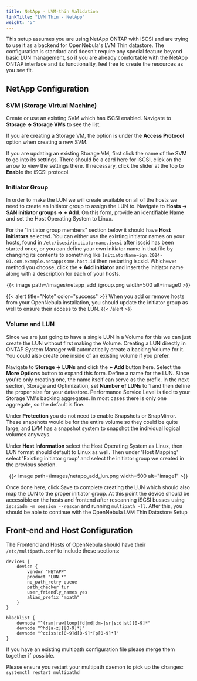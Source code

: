 ```yaml
---
title: NetApp - LVM-thin Validation
linkTitle: "LVM Thin - NetApp"
weight: "5"
---
```


This setup assumes you are using NetApp ONTAP with iSCSI and are trying to use it as a backend for OpenNebula's LVM Thin datastore.  The configuration is standard and doesn't require any special feature beyond basic LUN management, so if you are already comfortable with the NetApp ONTAP interface and its functionality, feel free to create the resources as you see fit.

## NetApp Configuration

### SVM (Storage Virtual Machine)

Create or use an existing SVM which has iSCSI enabled.  Navigate to **Storage → Storage VMs** to see the list.

If you are creating a Storage VM, the option is under the **Access Protocol** option when creating a new SVM.

If you are updating an existing Storage VM, first click the name of the SVM to go into its settings.  There should be a card here for iSCSI, click on the arrow to view the settings there. If necessary, click the slider at the top to **Enable** the iSCSI protocol.

### Initiator Group

In order to make the LUN we will create available on all of the hosts we need to create an initiator group to assign the LUN to.  Navigate to **Hosts → SAN initiator groups → + Add**. On this form, provide an identifiable Name and set the Host Operating System to Linux.

For the "Initiator group members" section below it should have **Host initiators** selected.  You can either use the existing initiator names on your hosts, found in `/etc/iscsi/initiatorname.iscsi` after iscsid has been started once, or you can define your own initiator name in that file by changing its contents to something like `InitiatorName=iqn.2024-01.com.example.netapp:some.host.id` then restarting iscsid. Whichever method you choose, click the **+ Add initiator** and insert the initiator name along with a description for each of your hosts.

<center>
{{< image path=/images/netapp_add_igroup.png width=500 alt=image0 >}}
</center>

{{< alert title="Note" color="success" >}}
When you add or remove hosts from your OpenNebula installation, you should update the initiator group as well to ensure their access to the LUN.
{{< /alert >}}

### Volume and LUN

Since we are just going to have a single LUN in a Volume for this we can just create the LUN without first making the Volume.  Creating a LUN directly in ONTAP System Manager will automatically create a backing Volume for it. You could also create one inside of an existing volume if you prefer.

Navigate to **Storage → LUNs** and click the **+ Add** button here. Select the **More Options** button to expand this form.  Define a name for the LUN. Since you're only creating one, the name itself can serve as the prefix. In the next section, Storage and Optimization, set **Number of LUNs** to 1 and then define the proper size for your datastore. Performance Service Level is tied to your Storage VM's backing aggregates. In most cases there is only one aggregate, so the default is fine.

Under **Protection** you do not need to enable Snapshots or SnapMirror. These snapshots would be for the entire volume so they could be quite large, and LVM has a snapshot system to snapshot the individual logical volumes anyways.

Under **Host Information** select the Host Operating System as Linux, then LUN format should default to Linux as well.  Then under 'Host Mapping' select 'Existing initiator group' and select the initiator group we created in the previous section.

<center>
{{< image path=/images/netapp_add_lun.png width=500 alt="image1" >}}
</center>

Once done here, click Save to complete creating the LUN which should also map the LUN to the proper initiator group.  At this point the device should be accessible on the hosts and frontend after rescanning iSCSI busses using `iscsiadm -m session --rescan` and running `multipath -ll`.  After this, you should be able to continue with the OpenNebula LVM Thin Datastore Setup

## Front-end and Host Configuration

The Frontend and Hosts of OpenNebula should have their `/etc/multipath.conf` to include these sections:

~~~
devices {
    device {
        vendor "NETAPP"
        product "LUN.*"
        no_path_retry queue
        path_checker tur
        user_friendly_names yes
        alias_prefix "mpath"
    }
}

blacklist {
    devnode "^(ram|raw|loop|fd|md|dm-|sr|scd|st)[0-9]*"
    devnode "^hd[a-z][[0-9]*]"
    devnode "^cciss!c[0-9]d[0-9]*[p[0-9]*]"
}
~~~

If you have an existing multipath configuration file please merge them together if possible.

Please ensure you restart your multipath daemon to pick up the changes: `systemctl restart multipathd`
